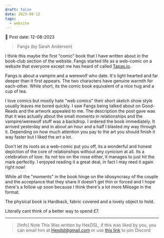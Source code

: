 ```yaml
---
draft: false
date: 2023-08-12
tags:
  - website
---
```


📆 Post date: 12-08-2023

> Fangs (by Sarah Andersen)

I think this maybe the first "comic" book that I have written about in the book-club section of the website. Fangs started life as a web-comic on a website that everyone except me has heard of called [Tapas.io](http://tapas.io/).

Fangs is about a vampire and a werewolf who date. It's light hearted and far deeper than it first appears. The two characters have genuine warmth for each-other. While short, its the comic book equivalent of a nice hug and a cup of tea.

I love comics but mostly hate "web comics" their short sketch show style usually leaves me bored quickly. I saw Fangs being talked about on Good-Reads and the artwork appealed to me. The description the post gave was that it was actually about the small moments in relationships and the vampire/werewolf stuff was a backdrop. I ordered the book immediately. It arrived yesterday and in about an hour and a half I blasted my way through it. Depending on how much attention you pay to the art you should finish it way faster but I liked the art a lot.

Don't let its roots as a web-comic put you off, its a wonderful and honest depiction of the core of relationships without any cynicism at all. Its a celebration of love. Its not too on the nose either, it manages to just hit the mark perfectly. I enjoyed reading it a great deal, in fact I may reed it again right now!

While all the "moments" in the book hinge on the idiosyncrasy of the couple and the acceptance that they share it doesn't get thin or forced and I hope there's a follow up soon because I think there's a lot more Mileage in the format.

The physical book is Hardback, fabric covered and a lovely object to hold.

Literally cant think of a better way to spend £7.

---

> [!info] Note
> This Was written by HexDSL, if this was liked by you, you can email him at [Hexdsl@gmail.com](mailto:hexdsl@gmail.com) or use [this link](https://discord.hexdsl.com) to join Discord
